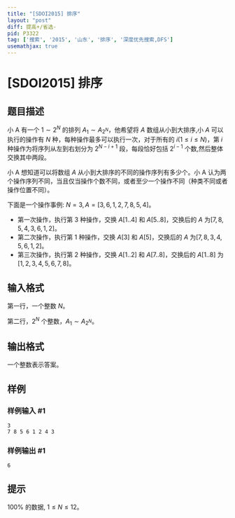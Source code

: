 ```yaml
---
title: "[SDOI2015] 排序"
layout: "post"
diff: 提高+/省选-
pid: P3322
tag: ['搜索', '2015', '山东', '排序', '深度优先搜索,DFS']
usemathjax: true
---
```


# [SDOI2015] 排序
## 题目描述

小 A 有一个 $1\sim 2^N$ 的排列 $A_1\sim A_{2^N}$，他希望将 $A$ 数组从小到大排序,小 $A$ 可以执行的操作有 $N$ 种，每种操作最多可以执行一次，对于所有的 $i(1\le i\le N)$，第 $i$ 种操作为将序列从左到右划分为 $2^{N-i+1}$ 段，每段恰好包括 $2^{i-1}$ 个数,然后整体交换其中两段。

小 A 想知道可以将数组 $A$ 从小到大排序的不同的操作序列有多少个。小 A 认为两个操作序列不同，当且仅当操作个数不同，或者至少一个操作不同（种类不同或者操作位置不同）。

下面是一个操作事例: $N=3,A=[3,6,1,2,7,8,5,4]$。
- 第一次操作，执行第 $3$ 种操作，交换 $A[1..4]$ 和 $A[5..8]$，交换后的 $A$ 为$[7,8,5,4,3,6,1,2]$。
- 第二次操作，执行第 $1$ 种操作，交换 $A[3]$ 和 $A[5]$，交换后的 $A$ 为$[7,8,3,4,5,6,1,2]$。
- 第三次操作，执行第 $2$ 种操作，交换 $A[1..2]$ 和 $A[7..8]$，交换后的 $A[1..8]$ 为$[1,2,3,4,5,6,7,8]$。
## 输入格式

第一行，一个整数 $N$。

第二行，$2^N$ 个整数，$A_1\sim A_{2^N}$。
## 输出格式

一个整数表示答案。

## 样例

### 样例输入 #1
```
3
7 8 5 6 1 2 4 3
```
### 样例输出 #1
```
6
```
## 提示

$100\%$ 的数据, $1\le N\le 12$。

